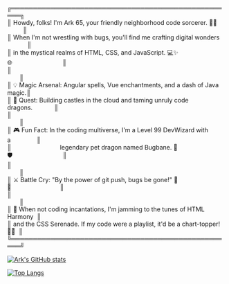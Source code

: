 ╔════════════════════════════════════════════════════╗  
║ Howdy, folks! I'm Ark 65, your friendly neighborhood code sorcerer. 🔮✨ &emsp;&emsp;&nbsp;&nbsp;║  
║ When I'm not wrestling with bugs, you'll find me crafting digital wonders &emsp;&emsp;&emsp;&nbsp;║  
║ in the mystical realms of HTML, CSS, and JavaScript. 💻✨🌐&emsp;&emsp;&emsp;&emsp;&emsp;&emsp;&emsp;&emsp;&nbsp;║  
║&emsp;&emsp;&emsp;&emsp;&emsp;&emsp;&emsp;&emsp;&emsp;&emsp;&emsp;&emsp;&emsp;&emsp;&emsp;&emsp;&emsp;&emsp;&emsp;&emsp;&emsp;&emsp;&emsp;&emsp;&emsp;&emsp;&emsp;&emsp;&emsp;&emsp;&emsp;&emsp;&emsp;&emsp;&emsp;&emsp;&emsp;║  
║ 💡 Magic Arsenal: Angular spells, Vue enchantments, and a dash of Java magic.║  
║ 🚀 Quest: Building castles in the cloud and taming unruly code dragons.&emsp;&emsp;&emsp;&nbsp;&nbsp;║  
║&emsp;&emsp;&emsp;&emsp;&emsp;&emsp;&emsp;&emsp;&emsp;&emsp;&emsp;&emsp;&emsp;&emsp;&emsp;&emsp;&emsp;&emsp;&emsp;&emsp;&emsp;&emsp;&emsp;&emsp;&emsp;&emsp;&emsp;&emsp;&emsp;&emsp;&emsp;&emsp;&emsp;&emsp;&emsp;&emsp;&emsp;║  
║ 🎮 Fun Fact: In the coding multiverse, I'm a Level 99 DevWizard with a&emsp;&emsp;&emsp;&emsp;&nbsp;║  
║&emsp;&emsp;&emsp;&emsp;&emsp;&emsp;&emsp;&emsp;legendary pet dragon named Bugbane. 🐉🛡️&emsp;&emsp;&emsp;&emsp;&emsp;&emsp;&emsp;&emsp;&nbsp;║  
║&emsp;&emsp;&emsp;&emsp;&emsp;&emsp;&emsp;&emsp;&emsp;&emsp;&emsp;&emsp;&emsp;&emsp;&emsp;&emsp;&emsp;&emsp;&emsp;&emsp;&emsp;&emsp;&emsp;&emsp;&emsp;&emsp;&emsp;&emsp;&emsp;&emsp;&emsp;&emsp;&emsp;&emsp;&emsp;&emsp;&emsp;║  
║ ⚔️ Battle Cry: "By the power of git push, bugs be gone!" 🤖💥&emsp;&emsp;&emsp;&emsp;&emsp;&emsp;&emsp;&emsp;║  
║&emsp;&emsp;&emsp;&emsp;&emsp;&emsp;&emsp;&emsp;&emsp;&emsp;&emsp;&emsp;&emsp;&emsp;&emsp;&emsp;&emsp;&emsp;&emsp;&emsp;&emsp;&emsp;&emsp;&emsp;&emsp;&emsp;&emsp;&emsp;&emsp;&emsp;&emsp;&emsp;&emsp;&emsp;&emsp;&emsp;&emsp;║  
║ 🎸 When not coding incantations, I'm jamming to the tunes of HTML Harmony &nbsp;║  
║    and the CSS Serenade. If my code were a playlist, it'd be a chart-topper!  🌈✨ &nbsp;║  
╚════════════════════════════════════════════════════╝

[![Ark's GitHub stats](https://github-readme-stats.vercel.app/api?username=ark-65&show_icons=true&theme=nightowl&count_private=true)](https://github.com/ark-65)

[![Top Langs](https://github-readme-stats.vercel.app/api/top-langs/?username=ark-65&layout=compact&hide=html,css&theme=radical)](https://github.com/ark-65)

